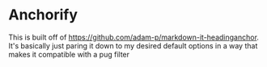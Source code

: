 # Anchorify

This is built off of https://github.com/adam-p/markdown-it-headinganchor. It's basically just paring it down to my desired default options in a way that makes it compatible with a pug filter
